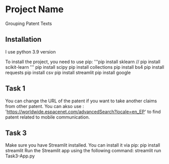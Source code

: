 # Project Name

Grouping Patent Texts

## Installation

I use python 3.9 version

To install the project, you need to use pip:
  '''pip install sklearn // pip install scikit-learn '''
  pip install scipy
  pip install collections
  pip install bs4
  pip install requests
  pip install csv
  pip install streamlit
  pip install google

## Task 1

You can change the URL of the patent if you want to take another claims from other patent.
You can akso use : 'https://worldwide.espacenet.com/advancedSearch?locale=en_EP' to find patent related to mobile communication.  

## Task 3

Make sure you have Streamlit installed. You can install it via pip:
pip install streamlit
Run the Streamlit app using the following command:
streamlit run Task3-App.py





